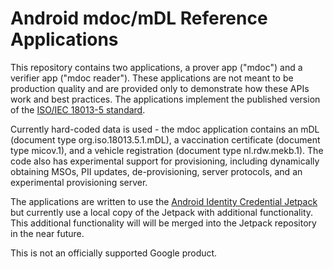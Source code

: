 # Android mdoc/mDL Reference Applications

This repository contains two applications, a prover app ("mdoc") and a
verifier app ("mdoc reader"). These applications are not meant to be
production quality and are provided only to demonstrate how these APIs
work and best practices. The applications implement the published version of the
[ISO/IEC 18013-5 standard](https://www.iso.org/standard/69084.html).

Currently hard-coded data is used - the mdoc application contains an mDL
(document type org.iso.18013.5.1.mDL), a vaccination certificate (document
type micov.1), and a vehicle registration (document type nl.rdw.mekb.1).
The code also has experimental support for provisioning, including dynamically
obtaining MSOs, PII updates, de-provisioning, server protocols, and an
experimental provisioning server.

The applications are written to use the [Android Identity Credential Jetpack](https://developer.android.com/reference/androidx/security/identity/package-summary.html)
but currently use a local copy of the Jetpack with additional functionality.
This additional functionality will will be merged into the Jetpack
repository in the near future.

This is not an officially supported Google product.

